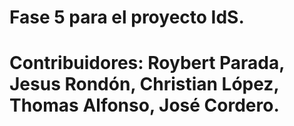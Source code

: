 # Fase 5 para el proyecto IdS.
# Contribuidores: Roybert Parada, Jesus Rondón, Christian López, Thomas Alfonso, José Cordero.
